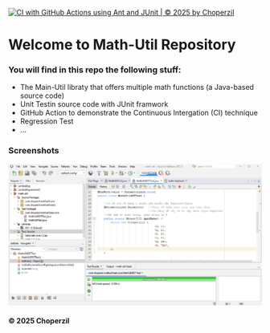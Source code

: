 [![CI with GitHub Actions using Ant and JUnit | © 2025 by Choperzil](https://github.com/Choperzil/math-util/actions/workflows/ci-junit.yml/badge.svg)](https://github.com/Choperzil/math-util/actions/workflows/ci-junit.yml)

# Welcome to Math-Util Repository
### You will find in this repo the following stuff:
* The Main-Util libraty that offers multiple math functions (a 
Java-based source code)
* Unit Testin source code with JUnit framwork
* GitHub Action to demonstrate the Continuous Intergation (CI) technique
* Regression Test
* ...

### Screenshots
![DDT & TDD with JUnit](https://github.com/Choperzil/math-util/blob/main/images/DDT%20with%20JUnit.png)


#### © 2025 Choperzil